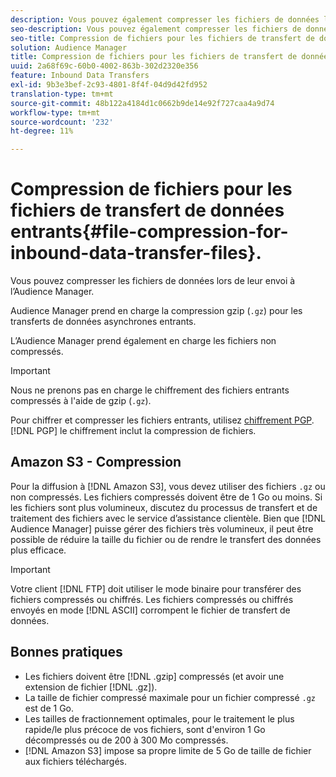 ```yaml
---
description: Vous pouvez également compresser les fichiers de données lors de leur envoi en Audience Manager.
seo-description: Vous pouvez également compresser les fichiers de données lors de leur envoi en Audience Manager.
seo-title: Compression de fichiers pour les fichiers de transfert de données entrants.
solution: Audience Manager
title: Compression de fichiers pour les fichiers de transfert de données entrants.
uuid: 2a68f69c-60b0-4002-863b-302d2320e356
feature: Inbound Data Transfers
exl-id: 9b3e3bef-2c93-4801-8f4f-04d9d42fd952
translation-type: tm+mt
source-git-commit: 48b122a4184d1c0662b9de14e92f727caa4a9d74
workflow-type: tm+mt
source-wordcount: '232'
ht-degree: 11%

---
```


# Compression de fichiers pour les fichiers de transfert de données entrants{#file-compression-for-inbound-data-transfer-files}.

Vous pouvez compresser les fichiers de données lors de leur envoi à l’Audience Manager.

<!-- inbound-file-compression.xml -->

Audience Manager prend en charge la compression gzip (`.gz`) pour les transferts de données asynchrones entrants.

L’Audience Manager prend également en charge les fichiers non compressés.

>[!IMPORTANT]
>
>Nous ne prenons pas en charge le chiffrement des fichiers entrants compressés à l&#39;aide de gzip (`.gz`).
>
>Pour chiffrer et compresser les fichiers entrants, utilisez [chiffrement PGP](../../../integration/sending-audience-data/batch-data-transfer-explained/inbound-file-encryption.md). [!DNL PGP] le chiffrement inclut la compression de fichiers.

## Amazon S3 - Compression

Pour la diffusion à [!DNL Amazon S3], vous devez utiliser des fichiers `.gz` ou non compressés. Les fichiers compressés doivent être de 1 Go ou moins. Si les fichiers sont plus volumineux, discutez du processus de transfert et de traitement des fichiers avec le service d’assistance clientèle. Bien que [!DNL Audience Manager] puisse gérer des fichiers très volumineux, il peut être possible de réduire la taille du fichier ou de rendre le transfert des données plus efficace.

>[!IMPORTANT]
>
>Votre client [!DNL FTP] doit utiliser le mode binaire pour transférer des fichiers compressés ou chiffrés. Les fichiers compressés ou chiffrés envoyés en mode [!DNL ASCII] corrompent le fichier de transfert de données.

## Bonnes pratiques

* Les fichiers doivent être [!DNL .gzip] compressés (et avoir une extension de fichier [!DNL .gz]).
* La taille de fichier compressé maximale pour un fichier compressé `.gz` est de 1 Go.
* Les tailles de fractionnement optimales, pour le traitement le plus rapide/le plus précoce de vos fichiers, sont d&#39;environ 1 Go décompressés ou de 200 à 300 Mo compressés.
* [!DNL Amazon S3] impose sa propre limite de 5 Go de taille de fichier aux fichiers téléchargés.

